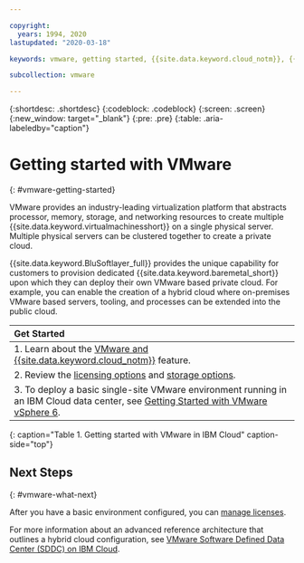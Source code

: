 ```yaml
---

copyright:
  years: 1994, 2020
lastupdated: "2020-03-18"

keywords: vmware, getting started, {{site.data.keyword.cloud_notm}}, {{site.data.keyword.baremetal_short}}

subcollection: vmware

---
```


{:shortdesc: .shortdesc}
{:codeblock: .codeblock}
{:screen: .screen}
{:new_window: target="_blank"}
{:pre: .pre}
{:table: .aria-labeledby="caption"}

# Getting started with VMware
{: #vmware-getting-started}

VMware provides an industry-leading virtualization platform that abstracts processor, memory, storage, and networking resources to create multiple {{site.data.keyword.virtualmachinesshort}} on a single physical server. Multiple physical servers can be clustered together to create a private cloud.

{{site.data.keyword.BluSoftlayer_full}} provides the unique capability for customers to provision dedicated {{site.data.keyword.baremetal_short}} upon which they can deploy their own VMware based private cloud. For example, you can enable the creation of a hybrid cloud where on-premises VMware based servers, tooling, and processes can be extended into the public cloud.

| Get Started       |
|:------------------|
| 1. Learn about the [VMware and {{site.data.keyword.cloud_notm}}](/docs/vmware?topic=vmware-about-vmware#about-vmware) feature. |
| 2. Review the [licensing options](/docs/vmware?topic=vmware-license-options-vmware#license-options-vmware) and [storage options](/docs/vmware?topic=vmware-vmware-storage).|
| 3. To deploy a basic single-site VMware environment running in an IBM Cloud data center, see [Getting Started with VMware vSphere 6](/docs/vmware?topic=vmware-nsx-overview#nsx-overview). |
{: caption="Table 1. Getting started with VMware in IBM Cloud" caption-side="top"}

## Next Steps
{: #vmware-what-next}

After you have a basic environment configured, you can [manage licenses](/docs/vmware?topic=vmware-manage-vmware-licenses).

For more information about an advanced reference architecture that outlines a hybrid cloud configuration, see [VMware Software Defined Data Center (SDDC) on IBM Cloud](/docs/vmware?topic=vmware-vmware-sddc-on-ibm-cloud).
